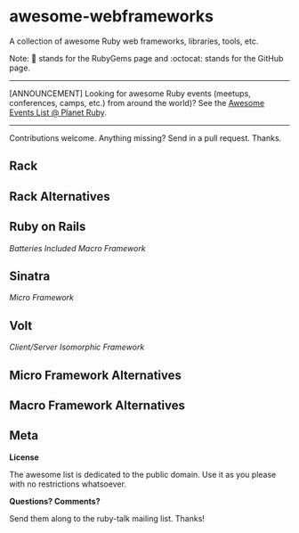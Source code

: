 # awesome-webframeworks

A collection of awesome Ruby web frameworks, libraries, tools, etc.


Note: :gem: stands for the RubyGems page and :octocat: stands for the GitHub page.

---

[ANNOUNCEMENT] Looking for awesome Ruby events (meetups, conferences, camps, etc.) from around the world)? See the [Awesome Events List @ Planet Ruby](https://github.com/planetruby/awesome-events). 

---

Contributions welcome. Anything missing? Send in a pull request. Thanks.


## Rack

## Rack Alternatives


## Ruby on Rails

_Batteries Included Macro Framework_

## Sinatra

_Micro Framework_

## Volt

_Client/Server Isomorphic Framework_


## Micro Framework Alternatives


## Macro Framework Alternatives



## Meta

**License**

The awesome list is dedicated to the public domain. Use it as you please with no restrictions whatsoever.

**Questions? Comments?**

Send them along to the ruby-talk mailing list. Thanks!

